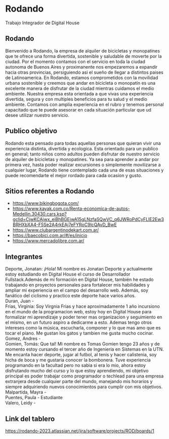 # Rodando

Trabajo Integrador de Digital House

## Rodando

Bienvenido a Rodando, la empresa de alquiler de bicicletas y monopatines que te ofrece una forma divertida, sostenible y saludable de moverte por la ciudad. Por el momento contamos con el servicio en toda la ciudad autonoma de Buenos Aires y proximanente nos empezaremos a expandir hacia otras provincias, persiguiendo asi el sueño de llegar a distintos paises de Latinoamerica. En Rodando, estamos comprometidos con la movilidad urbana sostenible y creemos que andar en bicicleta o monopatín es una excelente manera de disfrutar de la ciudad mientras cuidamos el medio ambiente. Nuestra empresa esta orientada a que vivas una experiencia divertida, segura y con multiples beneficios para tu salud y el medio ambiente. Contamos con amplia experiencia en el rubro y tenemos personal capacitado que te puede asesorar en cada situación particular que ud desee utilizar nuestro servicio.

## Publico objetivo

Rodando esta pensado para todas aquellas personas que quieran vivir una experiencia distinta, divertida y ecologica. Esta orientado para un publico en general; tanto niños como adultos pueden disfrutar de nuestro servicio de alquiler de bicicletas y monopatines. Ya sea para aprender a andar por primera vez, hasta poder realizar excursiones o simplemente movilizarse a cualquier lugar, Rodando tiene contemplado cada una de esas situaciones y puede recomendarte el mejor rordado para cada ocasion y gusto.

## Sitios referentes a Rodando

- https://www.bikingbogota.com/
- https://www.kayak.com.co/Renta-economica-de-autos-Medellin.30430.cars.ksp?gclid=CjwKCAjwx_eiBhBGEiwA15gLNzfaSQwVC_q6JWRoPdCyFLIE2Ew3BRHXbXA4-F5Se2A4rkEAj7eFYRoC9lcQAvD_BwE
- https://www.clubargentinodekart.com.ar/
- https://baecobici.com.ar/#/es/inicio
- https://www.mercadolibre.com.ar/

## Integrantes

Deporte, Jonatan: ¡Hola! Mi nombre es Jonatan Deporte y actualmente estoy estudiando en Digital House el curso de Desarrollador Fullstack.Además de mi formación en Digital House, también he estado trabajando en proyectos personales para fortalecer mis habilidades y ampliar mi experiencia en el campo del desarrollo web. Además, soy fanático del ciclismo y practico este deporte hace varios años.  
Duran, Juan -  
Frias, Virginia: Soy Virgnia Frias y hace aproximadamente 1 año incursiono en el mundo de la programacion web, estoy hoy en Digital House para formalizar mi aprendizaje y poder tener mas organizacion y seguimiento en el mismo, en un futuro aspiro a dedicarme a esto. Ademas tengo otros intereses como la música, escucharla, componer y lo que mas amo que es tocar el piano. Me gustan los gatos y tambien me gusta mucho cocinar.  
Gomez, Andres -  
Gomien, Tomás:  Que tal! Mi nombre es Tomas Gomien tengo 23 años y de momento estoy cursando el tercer año de Ingenieria en Sistemas en la UTN. Me encanta hacer deporte, jugar al futbol, al tenis y hacer calistenia, soy hicha de boca y me gustaria conocer la bombonera. Tuve experiencia programando en la facultad pero no sabia si era lo mio, ahora estoy disfrutando mucho del curso y lo que  estoy aprendiendo, mi objetivo principal es poder trabajar como programador o techlead para una empresa extranjera desde cualquier parte del mundo, manejando mis horarios y siempre adquiriendo nuevos conocimientos para cumplir con mis objetivos.    
Malpartida, Mayra -  
Puentes, Paula - Estudiante  
Valero, Leidy -

## Link del tablero

https://rodando-2023.atlassian.net/jira/software/projects/ROD/boards/1
